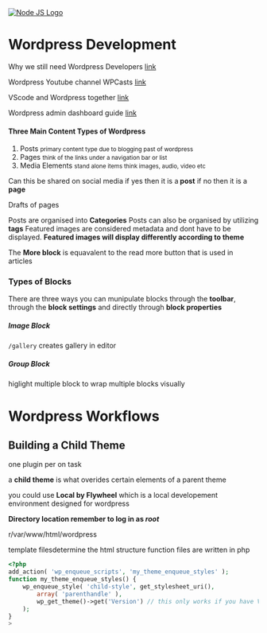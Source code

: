 <head>
  <link 
    href="https://fonts.googleapis.com/css?family=Fira+Mono:500&display=swap" 
    rel="stylesheet">
    <script src="https://code.jquery.com/jquery-3.5.1.min.js" integrity="sha256-9/aliU8dGd2tb6OSsuzixeV4y/faTqgFtohetphbbj0=" crossorigin="anonymous"></script>
</head>    

<div id="stack-container">
<a href="https://make.wordpress.org/"><img src="https://upload.wikimedia.org/wikipedia/commons/thumb/0/09/Wordpress-Logo.svg/800px-Wordpress-Logo.svg.png" alt="Node JS Logo"></a>
</div>

# Wordpress Development

<span class="SteelBlue">Why we still need Wordpress Developers <a href="https://barn2.co.uk/why-wordpress-developers-are-the-future-of-web-design/">link</a></span>
 
<span class="SteelBlue">Wordpress Youtube channel WPCasts <a href="https://www.youtube.com/channel/UC8eV_x9GaQhcoL4rexOJpXg">link</a></span>

<span class="SteelBlue">VScode and Wordpress together <a href="https://deliciousbrains.com/vs-code-wordpress/">link</a></span>

<span class="SteelBlue">Wordpress admin dashboard guide <a href="https://alienwp.com/wordpress-admin-dashboard-guide/">link</a></span>

#### Three Main Content Types of Wordpress 
1. Posts <small>primary content type due to blogging past of wordpress</small>
2. Pages <small>think of the links under a navigation bar or list</small>
3. Media Elements <small>stand alone items think images, audio, video etc</small>

Can this be shared on social media <span class="Green">if yes then it is a</span><b class="Lime"> post</b> <span class="Crimson">if no then it is a </span><b class="HotPink">page</b>

Drafts of pages

Posts are organised into **Categories**
Posts can also be organised by utilizing **tags**
Featured images are considered metadata and dont have to be displayed. <b class="FireBrick">Featured images will display differently according to theme</b>

The <b class="Yellow">More block</b> is equavalent to the read more button that is used in articles

### Types of Blocks

<span class="RebeccaPurple">There are three ways you can munipulate blocks through the <b class="Violet">toolbar</b>, through the <b class="Violet">block settings</b> and directly through <b class="Violet">block properties</b></span>

##### Image Block
`/gallery` creates gallery in editor
##### Group Block
higlight multiple block to wrap multiple blocks visually

# Wordpress Workflows 

## Building a Child Theme

one plugin per on task

a **child theme** is what overides certain elements of a parent theme

you could use <b class="Red">Local by Flywheel</b> which is a local developement environment designed for wordpress

<b class="Teal">Directory location remember to log in as _root_</b>

   r/var/www/html/wordpress 

template filesdetermine the html structure
function files are written in php 

``` php
<?php
add_action( 'wp_enqueue_scripts', 'my_theme_enqueue_styles' );
function my_theme_enqueue_styles() {
    wp_enqueue_style( 'child-style', get_stylesheet_uri(),
        array( 'parenthandle' ), 
        wp_get_theme()->get('Version') // this only works if you have Version in the style header
    );
}
> 
```